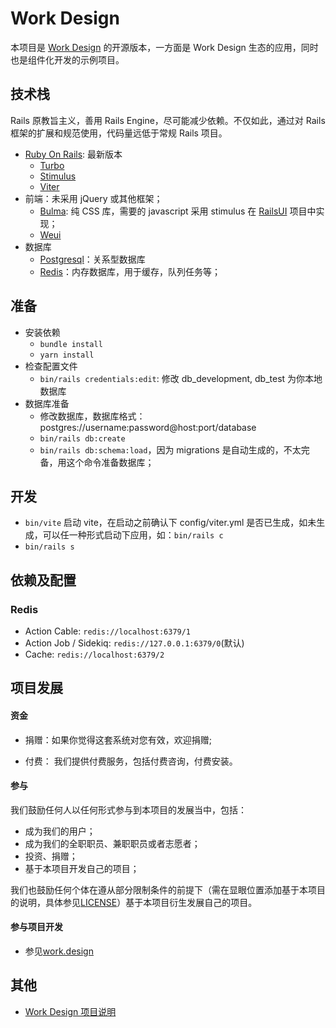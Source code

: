 # Work Design
本项目是 [Work Design](https://work.design) 的开源版本，一方面是 Work Design 生态的应用，同时也是组件化开发的示例项目。

## 技术栈
Rails 原教旨主义，善用 Rails Engine，尽可能减少依赖。不仅如此，通过对 Rails 框架的扩展和规范使用，代码量远低于常规 Rails 项目。

* [Ruby On Rails](https://github.com/rails/rails): 最新版本
  * [Turbo](https://turbo.hotwired.dev)
  * [Stimulus](https://stimulus.hotwired.dev)
  * [Viter](https://github.com/qinmingyuan/viter)
* 前端：未采用 jQuery 或其他框架；
  * [Bulma](https://github.com/jgthms/bulma): 纯 CSS 库，需要的 javascript 采用 stimulus 在 [RailsUI](https://github.com/work-design/rails_ui) 项目中实现；
  * [Weui](https://github.com/Tencent/weui)
* 数据库
  * [Postgresql](https://www.postgresql.org)：关系型数据库
  * [Redis](https://redis.io)：内存数据库，用于缓存，队列任务等；

## 准备
* 安装依赖
  * `bundle install`
  * `yarn install`
* 检查配置文件
  * `bin/rails credentials:edit`: 修改 db_development, db_test 为你本地数据库
* 数据库准备
  * 修改数据库，数据库格式：postgres://username:password@host:port/database
  * `bin/rails db:create`
  * `bin/rails db:schema:load`，因为 migrations 是自动生成的，不太完备，用这个命令准备数据库；
  
## 开发
* `bin/vite` 启动 vite，在启动之前确认下 config/viter.yml 是否已生成，如未生成，可以任一种形式启动下应用，如：`bin/rails c`
* `bin/rails s`

## 依赖及配置

### Redis
* Action Cable: `redis://localhost:6379/1`
* Action Job / Sidekiq: `redis://127.0.0.1:6379/0`(默认)
* Cache: `redis://localhost:6379/2`

## 项目发展

#### 资金

* 捐赠：如果你觉得这套系统对您有效，欢迎捐赠;

* 付费： 我们提供付费服务，包括付费咨询，付费安装。

#### 参与

我们鼓励任何人以任何形式参与到本项目的发展当中，包括：
* 成为我们的用户；
* 成为我们的全职职员、兼职职员或者志愿者；
* 投资、捐赠；
* 基于本项目开发自己的项目；

我们也鼓励任何个体在遵从部分限制条件的前提下（需在显眼位置添加基于本项目的说明，具体参见[LICENSE](LICENSE)）基于本项目衍生发展自己的项目。

#### 参与项目开发
* 参见[work.design](https://work.design)

## 其他
* [Work Design 项目说明](https://github.com/work-design/home)
